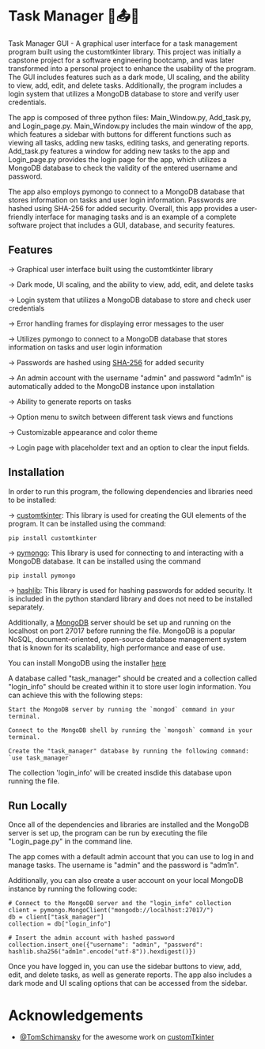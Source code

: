 
# Task Manager 📝📤📆



Task Manager GUI - A graphical user interface for a task management program built using the customtkinter library. This project was initially a capstone project for a software engineering bootcamp, and was later transformed into a personal project to enhance the usability of the program. The GUI includes features such as a dark mode, UI scaling, and the ability to view, add, edit, and delete tasks. Additionally, the program includes a login system that utilizes a MongoDB database to store and verify user credentials.

The app is composed of three python files: Main_Window.py, Add_task.py, and Login_page.py. Main_Window.py includes the main window of the app, which features a sidebar with buttons for different functions such as viewing all tasks, adding new tasks, editing tasks, and generating reports. Add_task.py features a window for adding new tasks to the app and Login_page.py provides the login page for the app, which utilizes a MongoDB database to check the validity of the entered username and password.

The app also employs pymongo to connect to a MongoDB database that stores information on tasks and user login information. Passwords are hashed using SHA-256 for added security. Overall, this app provides a user-friendly interface for managing tasks and is an example of a complete software project that includes a GUI, database, and security features.

## Features    

-> Graphical user interface built using the customtkinter library

-> Dark mode, UI scaling, and the ability to view, add, edit, and delete tasks

-> Login system that utilizes a MongoDB database to store and check user credentials

-> Error handling frames for displaying error messages to the user

-> Utilizes pymongo to connect to a MongoDB database that stores information on tasks and user login information

-> Passwords are hashed using [SHA-256](https://www.n-able.com/blog/sha-256-encryption) for added security

-> An admin account with the username "admin" and password "adm1n" is automatically added to the MongoDB instance upon installation

-> Ability to generate reports on tasks

-> Option menu to switch between different task views and functions

-> Customizable appearance and color theme

-> Login page with placeholder text and an option to clear the input fields.


## Installation

In order to run this program, the following dependencies and libraries need to be installed:

-> [customtkinter](https://github.com/TomSchimansky/CustomTkinter): This library is used for creating the GUI elements of the program. It can be installed using the command:

    pip install customtkinter

-> [pymongo](https://pymongo.readthedocs.io/en/stable/): This library is used for connecting to and interacting with a MongoDB database. It can be installed using the command 
    
    pip install pymongo

-> [hashlib](https://pypi.org/project/hashlib/): This library is used for hashing passwords for added security. It is included in the python standard library and does not need to be installed separately.

Additionally, a [MongoDB](https://www.mongodb.com/) server should be set up and running on the localhost on port 27017 before running the file. MongoDB is a popular NoSQL, document-oriented, open-source database management system that is known for its scalability, high performance and ease of use. 

You can install MongoDB using the installer [here](https://www.mongodb.com/try/download/community)

A database called "task_manager" should be created and a collection called "login_info" should be created within it to store user login information. You can achieve this with the following steps:


    Start the MongoDB server by running the `mongod` command in your terminal.

    Connect to the MongoDB shell by running the `mongosh` command in your terminal.

    Create the "task_manager" database by running the following command: `use task_manager`

The collection 'login_info' will be created insdide this database upon running the file.

## Run Locally

Once all of the dependencies and libraries are installed and the MongoDB server is set up, the program can be run by executing the file "Login_page.py" in the command line.
    
The app comes with a default admin account that you can use to log in and manage tasks. The username is "admin" and the password is "adm1n".

Additionally, you can also create a user account on your local MongoDB instance by running the following code:

    # Connect to the MongoDB server and the "login_info" collection
    client = pymongo.MongoClient("mongodb://localhost:27017/")
    db = client["task_manager"]
    collection = db["login_info"]

    # Insert the admin account with hashed password
    collection.insert_one({"username": "admin", "password": hashlib.sha256("adm1n".encode("utf-8")).hexdigest()})


Once you have logged in, you can use the sidebar buttons to view, add, edit, and delete tasks, as well as generate reports. The app also includes a dark mode and UI scaling options that can be accessed from the sidebar.

# Acknowledgements

 - [@TomSchimansky](https://github.com/TomSchimansky) for the awesome work on [customTkinter](https://github.com/TomSchimansky/CustomTkinter)
 
 

